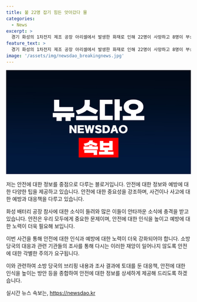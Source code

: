 ```yaml
---
title: 불 22명 잡기 힘든 앗아갔다 물
categories:
  - News
excerpt: >
  경기 화성의 1차전지 제조 공장 아리셀에서 발생한 화재로 인해 22명이 사망하고 8명이 부상을 입었으며, 1명이 실종 중이다. 화재는 리튬 일차전지 제조 중이었던 2층에서 발생했고, 3만5000여 개의 완제품 전지가 연쇄폭발했다. 대부분의 사망자는 중국인이었으며, 근로자들의 국적은 중국인 18명, 외국인 20명, 한국인 2명으로 알려졌다. 현장에서는 규모가 큰 수사가 예정되어 있으며, 대통령도 사고 현장을 찾았다.
feature_text: >
  경기 화성의 1차전지 제조 공장 아리셀에서 발생한 화재로 인해 22명이 사망하고 8명이 부상을 입었으며, 1명이 실종 중이다. 화재는 리튬 일차전지 제조 중이었던 2층에서 발생했고, 3만5000여 개의 완제품 전지가 연쇄폭발했다. 대부분의 사망자는 중국인이었으며, 근로자들의 국적은 중국인 18명, 외국인 20명, 한국인 2명으로 알려졌다. 현장에서는 규모가 큰 수사가 예정되어 있으며, 대통령도 사고 현장을 찾았다.
image: '/assets/img/newsdao_breakingnews.jpg'
---
```


<p><img src="/assets/img/newsdao_breakingnews.jpg" alt="koreaapp 속보" /></p>

<p>저는 안전에 대한 정보를 중점으로 다루는 블로거입니다. 안전에 대한 정보와 예방에 대한 다양한 팁을 제공하고 있습니다. 안전에 대한 중요성을 강조하며, 사건이나 사고에 대한 예방과 대응책을 다루고 있습니다.</p>

<p>화성 배터리 공장 참사에 대한 소식이 들려와 많은 이들이 안타까운 소식에 충격을 받고 있습니다. 안전은 우리 모두에게 중요한 문제이며, 안전에 대한 인식을 높이고 예방에 대한 노력이 더욱 필요해 보입니다.</p>

<p>이번 사건을 통해 안전에 대한 인식과 예방에 대한 노력이 더욱 강화되어야 합니다. 소방 당국의 대응과 관련 기관들의 조사를 통해 다시는 이러한 재앙이 일어나지 않도록 안전에 대한 각별한 주의가 요구됩니다.</p>

<p>이와 관련하여 소방 당국의 브리핑 내용과 조사 결과에 토대를 둔 대응책, 안전에 대한 인식을 높이는 방안 등을 종합하여 안전에 대한 정보를 상세하게 제공해 드리도록 하겠습니다.</p>
실시간 뉴스 속보는, <a href="https://newsdao.kr" rel="dofollow">https://newsdao.kr</a>


